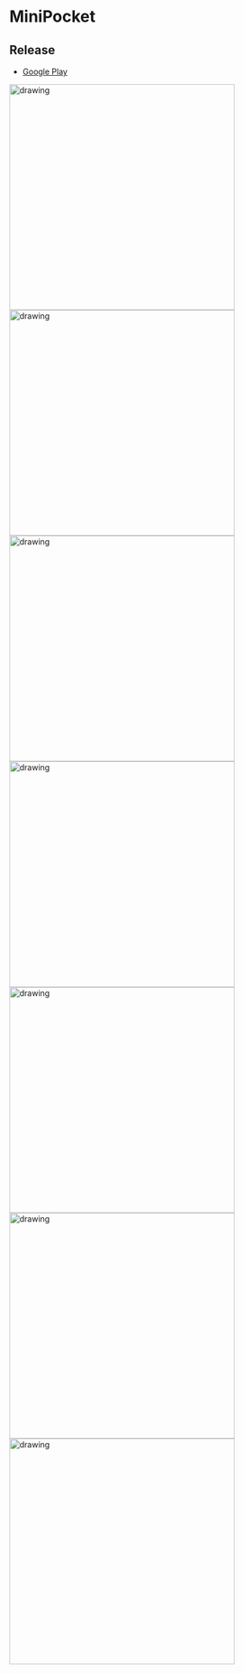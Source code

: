 # MiniPocket

## Release
- [Google Play](https://play.google.com/store/apps/details?id=com.lamnguyen5454.myapplication.wolit) 

<img src="screenshot/2.png" alt="drawing" width="400"/> <img src="screenshot/4.png" alt="drawing" width="400"/>
<img src="screenshot/6.png" alt="drawing" width="400"/> <img src="screenshot/7.png" alt="drawing" width="400"/>
<img src="screenshot/8.png" alt="drawing" width="400"/> <img src="screenshot/9.png" alt="drawing" width="400"/>
<img src="screenshot/10.png" alt="drawing" width="400"/> 
